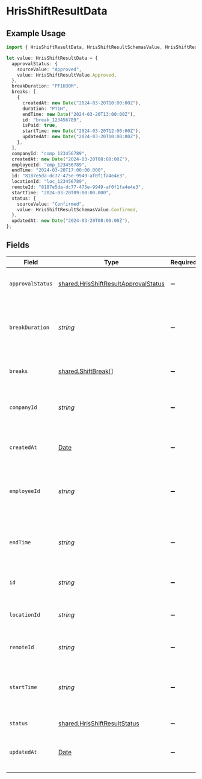 # HrisShiftResultData

## Example Usage

```typescript
import { HrisShiftResultData, HrisShiftResultSchemasValue, HrisShiftResultValue } from "@stackone/stackone-client-ts/sdk/models/shared";

let value: HrisShiftResultData = {
  approvalStatus: {
    sourceValue: "Approved",
    value: HrisShiftResultValue.Approved,
  },
  breakDuration: "PT1H30M",
  breaks: [
    {
      createdAt: new Date("2024-03-20T10:00:00Z"),
      duration: "PT1H",
      endTime: new Date("2024-03-20T13:00:00Z"),
      id: "break_123456789",
      isPaid: true,
      startTime: new Date("2024-03-20T12:00:00Z"),
      updatedAt: new Date("2024-03-20T10:00:00Z"),
    },
  ],
  companyId: "comp_123456789",
  createdAt: new Date("2024-03-20T08:00:00Z"),
  employeeId: "emp_123456789",
  endTime: "2024-03-20T17:00:00.000",
  id: "8187e5da-dc77-475e-9949-af0f1fa4e4e3",
  locationId: "loc_123456789",
  remoteId: "8187e5da-dc77-475e-9949-af0f1fa4e4e3",
  startTime: "2024-03-20T09:00:00.000",
  status: {
    sourceValue: "Confirmed",
    value: HrisShiftResultSchemasValue.Confirmed,
  },
  updatedAt: new Date("2024-03-20T08:00:00Z"),
};
```

## Fields

| Field                                                                                               | Type                                                                                                | Required                                                                                            | Description                                                                                         | Example                                                                                             |
| --------------------------------------------------------------------------------------------------- | --------------------------------------------------------------------------------------------------- | --------------------------------------------------------------------------------------------------- | --------------------------------------------------------------------------------------------------- | --------------------------------------------------------------------------------------------------- |
| `approvalStatus`                                                                                    | [shared.HrisShiftResultApprovalStatus](../../../sdk/models/shared/hrisshiftresultapprovalstatus.md) | :heavy_minus_sign:                                                                                  | The approval status of the shift                                                                    |                                                                                                     |
| `breakDuration`                                                                                     | *string*                                                                                            | :heavy_minus_sign:                                                                                  | The total break duration for this shift in ISO 8601 duration format                                 | PT1H30M                                                                                             |
| `breaks`                                                                                            | [shared.ShiftBreak](../../../sdk/models/shared/shiftbreak.md)[]                                     | :heavy_minus_sign:                                                                                  | The breaks taken during this shift                                                                  |                                                                                                     |
| `companyId`                                                                                         | *string*                                                                                            | :heavy_minus_sign:                                                                                  | The company ID associated with this shift                                                           | comp_123456789                                                                                      |
| `createdAt`                                                                                         | [Date](https://developer.mozilla.org/en-US/docs/Web/JavaScript/Reference/Global_Objects/Date)       | :heavy_minus_sign:                                                                                  | The date and time the shift was created                                                             | 2024-03-20T08:00:00Z                                                                                |
| `employeeId`                                                                                        | *string*                                                                                            | :heavy_minus_sign:                                                                                  | The employee ID associated with this shift                                                          | emp_123456789                                                                                       |
| `endTime`                                                                                           | *string*                                                                                            | :heavy_minus_sign:                                                                                  | The end time of the shift (ISO8601 date-time without timezone)                                      | 2024-03-20T17:00:00.000                                                                             |
| `id`                                                                                                | *string*                                                                                            | :heavy_minus_sign:                                                                                  | Unique identifier                                                                                   | 8187e5da-dc77-475e-9949-af0f1fa4e4e3                                                                |
| `locationId`                                                                                        | *string*                                                                                            | :heavy_minus_sign:                                                                                  | The location ID where this shift takes place                                                        | loc_123456789                                                                                       |
| `remoteId`                                                                                          | *string*                                                                                            | :heavy_minus_sign:                                                                                  | Provider's unique identifier                                                                        | 8187e5da-dc77-475e-9949-af0f1fa4e4e3                                                                |
| `startTime`                                                                                         | *string*                                                                                            | :heavy_minus_sign:                                                                                  | The start time of the shift (ISO8601 date-time without timezone)                                    | 2024-03-20T09:00:00.000                                                                             |
| `status`                                                                                            | [shared.HrisShiftResultStatus](../../../sdk/models/shared/hrisshiftresultstatus.md)                 | :heavy_minus_sign:                                                                                  | The status of the shift                                                                             |                                                                                                     |
| `updatedAt`                                                                                         | [Date](https://developer.mozilla.org/en-US/docs/Web/JavaScript/Reference/Global_Objects/Date)       | :heavy_minus_sign:                                                                                  | The date and time the shift was last updated                                                        | 2024-03-20T08:00:00Z                                                                                |